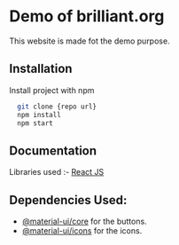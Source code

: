 
# Demo of brilliant.org

This website is made fot the demo purpose.


## Installation 

Install project with npm

```bash 
  git clone {repo url}
  npm install
  npm start
```
    
## Documentation

Libraries used :-
        [React JS](https://reactjs.org/)



  
## Dependencies Used:

- [@material-ui/core](https://www.npmjs.com/package/@material-ui/core) for the buttons.
- [@material-ui/icons](https://www.npmjs.com/package/@material-ui/icons)  for the icons.



  
